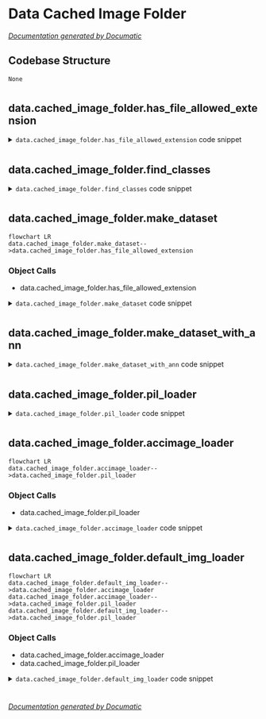 # Data Cached Image Folder

[_Documentation generated by Documatic_](https://www.documatic.com)

<!---Documatic-section-Codebase Structure-start--->
## Codebase Structure

<!---Documatic-block-system_architecture-start--->
```mermaid
None
```
<!---Documatic-block-system_architecture-end--->

# #
<!---Documatic-section-Codebase Structure-end--->

<!---Documatic-section-data.cached_image_folder.has_file_allowed_extension-start--->
## data.cached_image_folder.has_file_allowed_extension

<!---Documatic-section-has_file_allowed_extension-start--->
<!---Documatic-block-data.cached_image_folder.has_file_allowed_extension-start--->
<details>
	<summary><code>data.cached_image_folder.has_file_allowed_extension</code> code snippet</summary>

```python
def has_file_allowed_extension(filename, extensions):
    filename_lower = filename.lower()
    return any((filename_lower.endswith(ext) for ext in extensions))
```
</details>
<!---Documatic-block-data.cached_image_folder.has_file_allowed_extension-end--->
<!---Documatic-section-has_file_allowed_extension-end--->

# #
<!---Documatic-section-data.cached_image_folder.has_file_allowed_extension-end--->

<!---Documatic-section-data.cached_image_folder.find_classes-start--->
## data.cached_image_folder.find_classes

<!---Documatic-section-find_classes-start--->
<!---Documatic-block-data.cached_image_folder.find_classes-start--->
<details>
	<summary><code>data.cached_image_folder.find_classes</code> code snippet</summary>

```python
def find_classes(dir):
    classes = [d for d in os.listdir(dir) if os.path.isdir(os.path.join(dir, d))]
    classes.sort()
    class_to_idx = {classes[i]: i for i in range(len(classes))}
    return (classes, class_to_idx)
```
</details>
<!---Documatic-block-data.cached_image_folder.find_classes-end--->
<!---Documatic-section-find_classes-end--->

# #
<!---Documatic-section-data.cached_image_folder.find_classes-end--->

<!---Documatic-section-data.cached_image_folder.make_dataset-start--->
## data.cached_image_folder.make_dataset

<!---Documatic-section-make_dataset-start--->
```mermaid
flowchart LR
data.cached_image_folder.make_dataset-->data.cached_image_folder.has_file_allowed_extension
```

### Object Calls

* data.cached_image_folder.has_file_allowed_extension

<!---Documatic-block-data.cached_image_folder.make_dataset-start--->
<details>
	<summary><code>data.cached_image_folder.make_dataset</code> code snippet</summary>

```python
def make_dataset(dir, class_to_idx, extensions):
    images = []
    dir = os.path.expanduser(dir)
    for target in sorted(os.listdir(dir)):
        d = os.path.join(dir, target)
        if not os.path.isdir(d):
            continue
        for (root, _, fnames) in sorted(os.walk(d)):
            for fname in sorted(fnames):
                if has_file_allowed_extension(fname, extensions):
                    path = os.path.join(root, fname)
                    item = (path, class_to_idx[target])
                    images.append(item)
    return images
```
</details>
<!---Documatic-block-data.cached_image_folder.make_dataset-end--->
<!---Documatic-section-make_dataset-end--->

# #
<!---Documatic-section-data.cached_image_folder.make_dataset-end--->

<!---Documatic-section-data.cached_image_folder.make_dataset_with_ann-start--->
## data.cached_image_folder.make_dataset_with_ann

<!---Documatic-section-make_dataset_with_ann-start--->
<!---Documatic-block-data.cached_image_folder.make_dataset_with_ann-start--->
<details>
	<summary><code>data.cached_image_folder.make_dataset_with_ann</code> code snippet</summary>

```python
def make_dataset_with_ann(ann_file, img_prefix, extensions):
    images = []
    with open(ann_file, 'r') as f:
        contents = f.readlines()
        for line_str in contents:
            path_contents = [c for c in line_str.split('\t')]
            im_file_name = path_contents[0]
            class_index = int(path_contents[1])
            assert str.lower(os.path.splitext(im_file_name)[-1]) in extensions
            item = (os.path.join(img_prefix, im_file_name), class_index)
            images.append(item)
    return images
```
</details>
<!---Documatic-block-data.cached_image_folder.make_dataset_with_ann-end--->
<!---Documatic-section-make_dataset_with_ann-end--->

# #
<!---Documatic-section-data.cached_image_folder.make_dataset_with_ann-end--->

<!---Documatic-section-data.cached_image_folder.pil_loader-start--->
## data.cached_image_folder.pil_loader

<!---Documatic-section-pil_loader-start--->
<!---Documatic-block-data.cached_image_folder.pil_loader-start--->
<details>
	<summary><code>data.cached_image_folder.pil_loader</code> code snippet</summary>

```python
def pil_loader(path):
    if isinstance(path, bytes):
        img = Image.open(io.BytesIO(path))
    elif is_zip_path(path):
        data = ZipReader.read(path)
        img = Image.open(io.BytesIO(data))
    else:
        with open(path, 'rb') as f:
            img = Image.open(f)
    return img.convert('RGB')
```
</details>
<!---Documatic-block-data.cached_image_folder.pil_loader-end--->
<!---Documatic-section-pil_loader-end--->

# #
<!---Documatic-section-data.cached_image_folder.pil_loader-end--->

<!---Documatic-section-data.cached_image_folder.accimage_loader-start--->
## data.cached_image_folder.accimage_loader

<!---Documatic-section-accimage_loader-start--->
```mermaid
flowchart LR
data.cached_image_folder.accimage_loader-->data.cached_image_folder.pil_loader
```

### Object Calls

* data.cached_image_folder.pil_loader

<!---Documatic-block-data.cached_image_folder.accimage_loader-start--->
<details>
	<summary><code>data.cached_image_folder.accimage_loader</code> code snippet</summary>

```python
def accimage_loader(path):
    import accimage
    try:
        return accimage.Image(path)
    except IOError:
        return pil_loader(path)
```
</details>
<!---Documatic-block-data.cached_image_folder.accimage_loader-end--->
<!---Documatic-section-accimage_loader-end--->

# #
<!---Documatic-section-data.cached_image_folder.accimage_loader-end--->

<!---Documatic-section-data.cached_image_folder.default_img_loader-start--->
## data.cached_image_folder.default_img_loader

<!---Documatic-section-default_img_loader-start--->
```mermaid
flowchart LR
data.cached_image_folder.default_img_loader-->data.cached_image_folder.accimage_loader
data.cached_image_folder.accimage_loader-->data.cached_image_folder.pil_loader
data.cached_image_folder.default_img_loader-->data.cached_image_folder.pil_loader
```

### Object Calls

* data.cached_image_folder.accimage_loader
* data.cached_image_folder.pil_loader

<!---Documatic-block-data.cached_image_folder.default_img_loader-start--->
<details>
	<summary><code>data.cached_image_folder.default_img_loader</code> code snippet</summary>

```python
def default_img_loader(path):
    from torchvision import get_image_backend
    if get_image_backend() == 'accimage':
        return accimage_loader(path)
    else:
        return pil_loader(path)
```
</details>
<!---Documatic-block-data.cached_image_folder.default_img_loader-end--->
<!---Documatic-section-default_img_loader-end--->

# #
<!---Documatic-section-data.cached_image_folder.default_img_loader-end--->

[_Documentation generated by Documatic_](https://www.documatic.com)